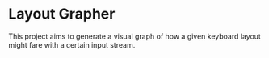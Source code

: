 # Layout Grapher

This project aims to generate a visual graph of how a given keyboard layout might fare with a certain input stream.